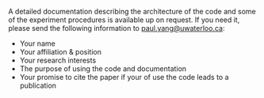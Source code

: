 A detailed documentation describing the architecture of the code and some of the experiment procedures is available up on request.  If you need it, please send the following information to <paul.yang@uwaterloo.ca>:
- Your name
- Your affiliation & position
- Your research interests
- The purpose of using the code and documentation
- Your promise to cite the paper if your of use the code leads to a publication
